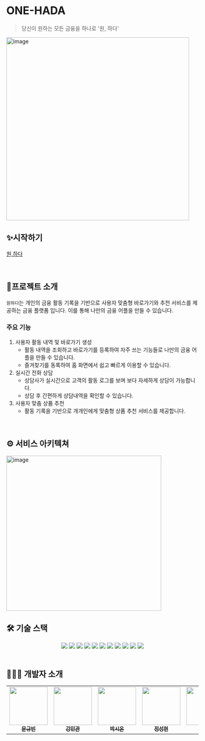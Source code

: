 # ONE-HADA
> 당신이 원하는 모든 금융을 하나로 '원, 하다'
<img width="479" alt="image" src="https://github.com/user-attachments/assets/14282d51-6660-434b-8336-371f0fd9717d" />
<br>

## ✨시작하기
[원,하다](https://onehada.site)

<br>

## 📍프로젝트 소개
`원하다`는 개인의 금융 활동 기록을 기반으로 사용자 맞춤형 바로가기와 추천 서비스를 제공하는 금융 플랫폼 입니다.
이를 통해 나만의 금융 어플을 만들 수 있습니다.

### 주요 기능
1. 사용자 활동 내역 및 바로가기 생성
   - 활동 내역을 조회하고 바로가기를 등록하여 자주 쓰는 기능들로 나만의 금융 어플을 만들 수 있습니다.
   - 즐겨찾기를 동록하여 홈 화면에서 쉽고 빠르게 이용할 수 있습니다.
2. 실시간 전화 상담
   - 상담사가 실시간으로 고객의 활동 로그를 보며 보다 자세하게 상담이 가능합니다.
   - 상담 후 간편하게 상담내역을 확인할 수 있습니다.
3. 사용자 맞춤 상품 추천
   - 활동 기록을 기반으로 개개인에게 맞춤형 상품 추천 서비스를 제공합니다.

<br>

## ⚙️ 서비스 아키텍쳐
<img width="406" alt="image" src="https://github.com/user-attachments/assets/f2618cb3-ccf4-4cef-9fba-d1674075f430" />


## 🛠️ 기술 스택
<div align=center>
<img src="https://img.shields.io/badge/react-61DAFB?style=for-the-badge&logo=react&logoColor=black">
    <img src="https://img.shields.io/badge/spring-6DB33F?style=for-the-badge&logo=spring&logoColor=white"> 
 <img src="https://img.shields.io/badge/mysql-4479A1?style=for-the-badge&logo=mysql&logoColor=white"> 
  <img src="https://img.shields.io/badge/neo4j-EA4AAA?style=for-the-badge&logo=neo4j&logoColor=white"> <img src="https://img.shields.io/badge/mongoDB-47A248?style=for-the-badge&logo=MongoDB&logoColor=white">
<img src="https://img.shields.io/badge/redis-DD0031?style=for-the-badge&logo=redis&logoColor=white">
<img src="https://img.shields.io/badge/aws-232F3E?style=for-the-badge&logo=amazonaws&logoColor=white">
  <img src="https://img.shields.io/badge/github-181717?style=for-the-badge&logo=github&logoColor=white">
  <img src="https://img.shields.io/badge/githubactions-2088FF?style=for-the-badge&logo=githubactions&logoColor=white">

<img src="https://img.shields.io/badge/slack-4A154B?style=for-the-badge&logo=slack&logoColor=white">
<img src="https://img.shields.io/badge/trello-0052CC?style=for-the-badge&logo=trello&logoColor=white">
</div>

<br>

## 👩🏻‍💻 개발자 소개 
<table>
  <tbody>
    <tr>
      <td align="center"><a href="https://github.com/somea82"><img src="https://avatars.githubusercontent.com/u/97287973?v=4" width="100px;" alt=""/><br /><sub><b> 문규빈 </b></sub></a><br /></td>
    <td align="center"><a href="https://github.com/mingwan21"><img src="https://avatars.githubusercontent.com/u/77828363?v=4" width="100px;" alt=""/><br /><sub><b> 강민관 </b></sub></a><br /></td>
      <td align="center"><a href="https://github.com/Sionparadox"><img src="https://avatars.githubusercontent.com/u/99112680?v=4" width="100px;" alt=""/><br /><sub><b> 박시온 </b></sub></a><br /></td>
<td align="center"><a href="https://github.com/awaySH"><img src="https://avatars.githubusercontent.com/u/172378447?v=4" width="100px;" alt=""/><br /><sub><b> 정성현 </b></sub></a><br /></td>
<td align="center"><a href="https://github.com/j0j00h"><img src="https://avatars.githubusercontent.com/u/172246696?v=4" width="100px;" alt=""/><br /><sub><b> 조서현 </b></sub></a><br /></td>
<td align="center"><a href="https://github.com/hyemch"><img src="https://avatars.githubusercontent.com/u/102580205?v=4" width="100px;" alt=""/><br /><sub><b> 천혜민 </b></sub></a><br /></td>
<td align="center"><a href="https://github.com/rkdgml3577"><img src="https://avatars.githubusercontent.com/u/101076374?v=4" width="100px;" alt=""/><br /><sub><b> 최강희 </b></sub></a><br /></td>
    </tr>
  </tbody>
</table>
